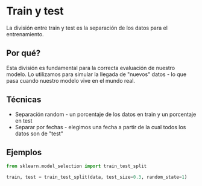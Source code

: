 # Train y test
La división entre train y test es la separación de los datos para el entrenamiento.

## Por qué?
Esta división es fundamental para la correcta evaluación de nuestro modelo. Lo utilizamos para simular la llegada de "nuevos" datos - lo que pasa cuando nuestro modelo vive en el mundo real.

## Técnicas

* Separación random - un porcentaje de los datos en train y un porcentaje en test
* Separar por fechas - elegimos una fecha a partir de la cual todos los datos son de "test"

## Ejemplos

```python
from sklearn.model_selection import train_test_split

train, test = train_test_split(data, test_size=0.3, random_state=1)
```
